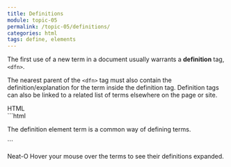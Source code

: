 ```yaml
---
title: Definitions
module: topic-05
permalink: /topic-05/definitions/
categories: html
tags: define, elements
---
```


<div class="divider-heading"></div>

The first use of a new term in a document usually warrants a **definition** tag, `<dfn>`.

The nearest parent of the `<dfn>` tag must also contain the definition/explanation for the term inside the definition tag. Definition tags can also be linked to a related list of terms elsewhere on the page or site.


<div class="code-heading">
  <span class="html">HTML</span>
</div>
```html
<p>The definition element <def title="definition of term">term</def> is a common way of defining terms.</p>
```


<div class="external-embed">
  <p data-height="400" data-theme-id="30567" data-slug-hash="VQzrEY" data-default-tab="html,result" data-user="Media-Ed-Online" data-pen-title="Semantic HTML, Definition" class="codepen"></p>
</div>


<span class="label label-success">Neat-O</span> Hover your mouse over the terms to see their definitions expanded.
